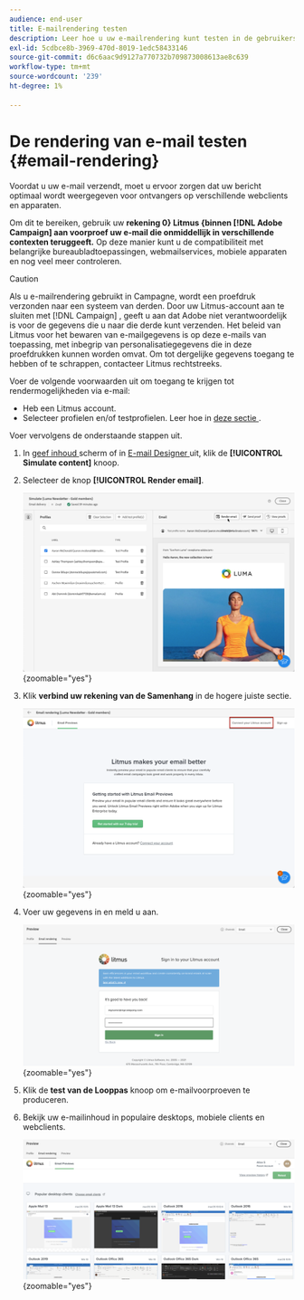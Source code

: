 ```yaml
---
audience: end-user
title: E-mailrendering testen
description: Leer hoe u uw e-mailrendering kunt testen in de gebruikersinterface van het Campagne Web
exl-id: 5cdbce8b-3969-470d-8019-1edc58433146
source-git-commit: d6c6aac9d9127a770732b709873008613ae8c639
workflow-type: tm+mt
source-wordcount: '239'
ht-degree: 1%

---
```


# De rendering van e-mail testen {#email-rendering}

Voordat u uw e-mail verzendt, moet u ervoor zorgen dat uw bericht optimaal wordt weergegeven voor ontvangers op verschillende webclients en apparaten.

Om dit te bereiken, gebruik uw **rekening 0} Litmus {binnen [!DNL Adobe Campaign] aan voorproef uw e-mail die onmiddellijk in verschillende contexten teruggeeft.** Op deze manier kunt u de compatibiliteit met belangrijke bureaubladtoepassingen, webmailservices, mobiele apparaten en nog veel meer controleren.

>[!CAUTION]
>
>Als u e-mailrendering gebruikt in Campagne, wordt een proefdruk verzonden naar een systeem van derden. Door uw Litmus-account aan te sluiten met [!DNL Campaign] , geeft u aan dat Adobe niet verantwoordelijk is voor de gegevens die u naar die derde kunt verzenden. Het beleid van Litmus voor het bewaren van e-mailgegevens is op deze e-mails van toepassing, met inbegrip van personalisatiegegevens die in deze proefdrukken kunnen worden omvat. Om tot dergelijke gegevens toegang te hebben of te schrappen, contacteer Litmus rechtstreeks.

Voer de volgende voorwaarden uit om toegang te krijgen tot rendermogelijkheden via e-mail:

* Heb een Litmus account.
* Selecteer profielen en/of testprofielen. Leer hoe in [ deze sectie ](preview-content.md).

Voer vervolgens de onderstaande stappen uit.

1. In [ geef inhoud ](../email/edit-content.md) scherm of in [ E-mail Designer ](../email/get-started-email-designer.md) uit, klik de **[!UICONTROL Simulate content]** knoop.

1. Selecteer de knop **[!UICONTROL Render email]**.

   ![ Simuleer inhoudsknoop in de e-mailredacteur ](assets/simulate-rendering-button.png){zoomable="yes"}

1. Klik **verbind uw rekening van de Samenhang** in de hogere juiste sectie.

   ![ de optie van de de rekeningsverbinding van de Leiding in de e-mailteruggevende interface ](assets/simulate-rendering-litmus.png){zoomable="yes"}

1. Voer uw gegevens in en meld u aan.

   ![ Login van de rekening Litmus scherm ](assets/simulate-rendering-credentials.png){zoomable="yes"}

1. Klik de **test van de Looppas** knoop om e-mailvoorproeven te produceren.

1. Bekijk uw e-mailinhoud in populaire desktops, mobiele clients en webclients.

   ![ E-mail teruggevende voorproeven over verschillende cliënten ](assets/simulate-rendering-previews.png){zoomable="yes"}

<!--
TO CHECK IF user is directed to Litmus or if the email rendering is shown directly in the Campaign UI.

CONTENT ABOVE COPIED FROM AJO

If not redirecting to Litmus:

To test the email rendering, follow these steps:

1. Access the email content creation screen, then click **[!UICONTROL Simulate content]**.

1. Click the **[!UICONTROL Render email]** button.

    The left pane provides various desktop, mobile, and web-based email clients. Select the desired email client to display a preview of your email in the right pane. 

    ![Preview pane showing email rendering across selected clients](assets/render-context.png){zoomable="yes"}

    >[!NOTE]
    >
    >The email clients list provides a sample of the major mail clients. Additional email clients are available from the filter button next to the top search bar.

 -->
